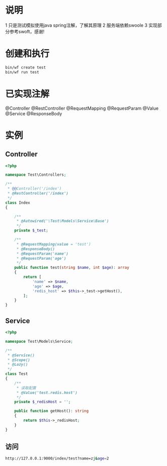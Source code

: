 # 说明
1 只是测试模拟使用java spring注解，了解其原理
2 服务端依赖swoole
3 实现部分参考swoft，感谢!
# 创建和执行
```sh
bin/wf create test
bin/wf run test
```

# 已实现注解
@Controller @RestController @RequestMapping @RequestParam @Value @Service @ResponseBody

# 实例
## Controller
```php
<?php

namespace Test\Controllers;

/**
 * @@Controller('/index')
 * @RestController('/index')
 */
class Index
{

	/**
	 * @Autowired('\Test\Models\Service\Base')
	 */
	private $_test;

	/**
	 * @RequestMapping(value = 'test')
	 * @ResponseBody()
	 * @RequestParam('name')
	 * @RequestParam('age')
	 */
	public function test(string $name, int $age): array
	{
		return [
			'name' => $name,
			'age' => $age,
			'redis_host' => $this->_test->getHost(),
		];
	}
}
```
## Service
```php
<?php

namespace Test\Models\Service;

/**
 * @Service()
 * @Scope()
 * @Lazy()
 */
class Test
{
	/**
	 * 读取配置
	 * @Value('test.redis.host')
	 */
	private $_redisHost = '';

	public function getHost(): string
	{
		return $this->_redisHost;
	}
}
```
## 访问
```sh
http://127.0.0.1:9000/index/test?name=zj&age=2
```